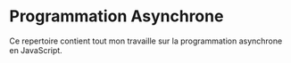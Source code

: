 # Programmation Asynchrone

Ce repertoire contient tout mon travaille sur la programmation asynchrone en JavaScript.
